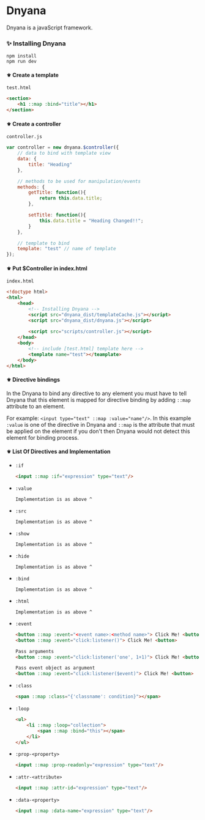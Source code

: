# Dnyana
Dnyana is a javaScript framework.

### ✨ Installing Dnyana
```
npm install
npm run dev
```

#### ⚜️ Create a template
`test.html`
```html
<section>
    <h1 ::map :bind="title"></h1>
</section>
```

#### ⚜️ Create a controller
`controller.js`
```javascript
var controller = new dnyana.$controller({
    // data to bind with template view
    data: {
        title: "Heading"
    },

    // methods to be used for manipulation/events
    methods: {
        getTitle: function(){
            return this.data.title;
        },

        setTitle: function(){
            this.data.title = "Heading Changed!!";
        }
    },

    // template to bind
    template: "test" // name of template
});
```
#### ⚜️ Put $Controller in index.html
`index.html`
```html
<!doctype html>
<html>
    <head>
        <!-- Installing Dnyana -->
        <script src="dnyana_dist/templateCache.js"></script>
        <script src="dnyana_dist/dnyana.js"></script>
        
        <script src="scripts/controller.js"></script>
    </head>
    <body>
        <!-- include [test.html] template here -->
        <template name="test"></teamplate>
    </body>
</html>
```
#### ⚜️ Directive bindings
In the Dnyana to bind any directive to any element you must have to tell Dnyana that this element is mapped for directive binding by adding `::map` attribute to an element.

For example: `<input type="text" ::map :value="name"/>`. In this example `:value` is one of the directive in Dnyana and `::map` is the attribute that must be applied on the element if you don't then Dnyana would not detect this element for binding process.

#### ⚜️ List Of Directives and Implementation

- `:if`

    ```html
    <input ::map :if="expression" type="text"/>
    ```
- `:value`
    ```
    Implementation is as above ^
    ```
- `:src`
    ```
    Implementation is as above ^
    ```
- `:show`
    ```
    Implementation is as above ^
    ```
- `:hide`
    ```
    Implementation is as above ^
    ```
- `:bind`
    ```
    Implementation is as above ^
    ```
- `:html`
    ```
    Implementation is as above ^
    ```
- `:event`
    ```html
    <button ::map :event="<event name>:<method name>"> Click Me! <button>
    <button ::map :event="click:listener()"> Click Me! <button>
    
    Pass arguments
    <button ::map :event="click:listener('one', 1+1)"> Click Me! <button>
    
    Pass event object as argument
    <button ::map :event="click:listener($event)"> Click Me! <button>
    ```
- `:class`
    ```html
    <span ::map :class="{'classname': condition}"></span>
    ```
- `:loop`
    ```html
    <ul>
        <li ::map :loop="collection">
            <span ::map :bind="this"></span>
        </li>
    </ul>
    ```
- `:prop-<property>`
    ```html
    <input ::map :prop-readonly="expression" type="text"/>
    ```
- `:attr-<attribute>`
    ```html
    <input ::map :attr-id="expression" type="text"/>
    ```
- `:data-<property>`
    ```html
    <input ::map :data-name="expression" type="text"/>
    ```
